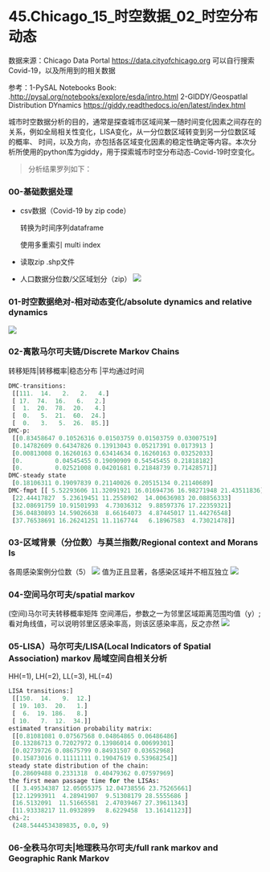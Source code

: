 # 45.Chicago_15_时空数据_02_时空分布动态
数据来源：Chicago Data Portal https://data.cityofchicago.org 可以自行搜索Covid-19，以及所用到的相关数据

参考：1-PySAL Notebooks Book: .http://pysal.org/notebooks/explore/esda/intro.html 
2-GIDDY/GeospatIal Distribution DYnamics https://giddy.readthedocs.io/en/latest/index.html

城市时空数据分析的目的，通常是探查城市区域间某一随时间变化因素之间存在的关系，例如全局相关性变化，LISA变化，从一分位数区域转变到另一分位数区域的概率、
时间，以及方向，亦包括各区域变化因素的稳定性确定等内容。本次分析所使用的python库为giddy，用于探索城市时空分布动态-Covid-19时空变化。

> 分析结果罗列如下：

### 00-基础数据处理
* csv数据（Covid-19 by zip code）

  转换为时间序列dataframe

  使用多重索引 multi index

* 读取zip .shp文件
* 人口数据分位数/父区域划分（zip）
![](https://github.com/richieBao/python-urbanPlanning/blob/master/images/45_01.jpg)

### 01-时空数据绝对-相对动态变化/absolute dynamics and relative dynamics
![](https://github.com/richieBao/python-urbanPlanning/blob/master/images/45_02.jpg)

### 02-离散马尔可夫链/Discrete Markov Chains
转移矩阵|转移概率|稳态分布 |平均通过时间 
```python
DMC-transitions:
 [[111.  14.   2.   2.   4.]
 [ 17.  74.  16.   6.   2.]
 [  1.  20.  78.  20.   4.]
 [  0.   5.  21.  60.  24.]
 [  0.   3.   5.  26.  85.]]
DMC-p:
 [[0.83458647 0.10526316 0.01503759 0.01503759 0.03007519]
 [0.14782609 0.64347826 0.13913043 0.05217391 0.0173913 ]
 [0.00813008 0.16260163 0.63414634 0.16260163 0.03252033]
 [0.         0.04545455 0.19090909 0.54545455 0.21818182]
 [0.         0.02521008 0.04201681 0.21848739 0.71428571]]
DMC-steady state
 [0.18106311 0.19097839 0.21140026 0.20515134 0.21140689]
DMC-fmpt [[ 5.52293606 11.32091921 16.01694736 16.98271948 21.43511836]
 [22.44417827  5.23619451 11.2558902  14.00636983 20.08856333]
 [32.08691759 10.91501993  4.73036312  9.88597376 17.22359321]
 [36.04830893 14.59026638  8.66164073  4.87445017 11.44276548]
 [37.76538691 16.26241251 11.1167744   6.18967583  4.73021478]]
```
 
 ### 03-区域背景（分位数）与莫兰指数/Regional context and Morans Is
 各周感染案例分位数（5）
 ![](https://github.com/richieBao/python-urbanPlanning/blob/master/images/45_03.png)
 值为正且显著，各感染区域并不相互独立
 ![](https://github.com/richieBao/python-urbanPlanning/blob/master/images/45_04.png)
 
### 04-空间马尔可夫/spatial markov
(空间)马尔可夫转移概率矩阵
空间滞后，参数之一为邻里区域距离范围均值（y）;看对角线值，可以说明邻里区感染率高，则该区感染率高，反之亦然
![](https://github.com/richieBao/python-urbanPlanning/blob/master/images/45_05.jpg)

### 05-LISA）马尔可夫/LISA(Local Indicators of Spatial Association) markov 局域空间自相关分析
HH(=1), LH(=2), LL(=3), HL(=4)
```python
LISA transitions:]
 [[150.  14.   9.  12.]
 [ 19. 103.  20.   1.]
 [  6.  19. 186.   8.]
 [ 10.   7.  12.  34.]]
estimated transition probability matrix:
 [[0.81081081 0.07567568 0.04864865 0.06486486]
 [0.13286713 0.72027972 0.13986014 0.00699301]
 [0.02739726 0.08675799 0.84931507 0.03652968]
 [0.15873016 0.11111111 0.19047619 0.53968254]]
steady state distribution of the chain:
 [0.28609488 0.2331318  0.40479362 0.07597969]
the first mean passage time for the LISAs:
 [[ 3.49534387 12.05055375 12.04738556 23.75265661]
 [12.12993911  4.28941907  9.51308179 28.5555686 ]
 [16.5132091  11.51665581  2.47039467 27.39611343]
 [11.93338217 11.0932899   8.6229458  13.16141123]]
chi-2:
 (248.5444534389835, 0.0, 9)
 ```
 
 ### 06-全秩马尔可夫|地理秩马尔可夫/full rank markov and Geographic Rank Markov
 
 
